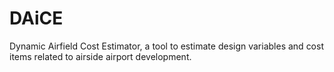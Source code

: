 # DAiCE
Dynamic Airfield Cost Estimator, a tool to estimate design variables and cost items related to airside airport development.

